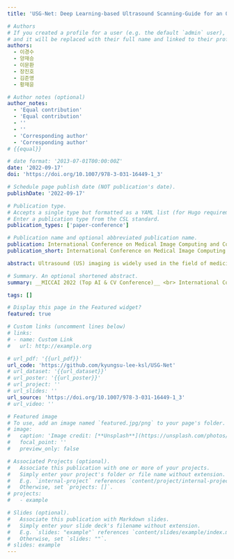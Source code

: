 ```yaml
---
title: 'USG-Net: Deep Learning-based Ultrasound Scanning-Guide for an Orthopedic Sonographer'

# Authors
# If you created a profile for a user (e.g. the default `admin` user), write the username (folder name) here
# and it will be replaced with their full name and linked to their profile.
authors:
  - 이경수
  - 양재승
  - 이문환
  - 장진호
  - 김준영
  - 황재윤

# Author notes (optional)
author_notes:
  - 'Equal contribution'
  - 'Equal contribution'
  - ''
  - ''
  - 'Corresponding author'
  - 'Corresponding author'
# {{equal}}

# date format: '2013-07-01T00:00:00Z'
date: '2022-09-17'
doi: 'https://doi.org/10.1007/978-3-031-16449-1_3'

# Schedule page publish date (NOT publication's date).
publishDate: '2022-09-17'

# Publication type.
# Accepts a single type but formatted as a YAML list (for Hugo requirements).
# Enter a publication type from the CSL standard.
publication_types: ['paper-conference']

# Publication name and optional abbreviated publication name.
publication: International Conference on Medical Image Computing and Computer-Assisted Intervention
publication_short: International Conference on Medical Image Computing and Computer-Assisted Intervention (MICCAI)  [__Top AI & CV Conference__]

abstract: Ultrasound (US) imaging is widely used in the field of medicine. US images containing pathological information are essential for better diagnosis. However, it is challenging to obtain informative US images because of their anatomical complexity, which is significantly dependent on the expertise of the sonographer. Therefore, in this study, we propose a fully automatic scanning-guide algorithm that assists unskilled sonographers in acquiring informative US images by providing accurate directions of probe movement to search for target disease regions. The main contributions of this study are- (1) proposing a new scanning-guide task that searches for a rotator cuff tear (RCT) region using a deep learning-based algorithm, i.e., ultrasound scanning-guide network (USG-Net); (2) constructing a dataset to optimize the corresponding deep learning algorithm. Multidimensional US images collected from 80 patients with RCT were processed to optimize the scanning-guide algorithm which classified the existence of RCT. Furthermore, the algorithm provides accurate directions for the RCT, if it is not in the current frame. The experimental results demonstrate that the fully optimized scanning-guide algorithm offers accurate directions to localize a probe within target regions and helps to acquire informative US images.

# Summary. An optional shortened abstract.
summary: __MICCAI 2022 (Top AI & CV Conference)__ <br> International Conference on Medical Image Computing and Computer-Assisted Intervention2022

tags: []

# Display this page in the Featured widget?
featured: true

# Custom links (uncomment lines below)
# links:
# - name: Custom Link
#   url: http://example.org

# url_pdf: '{{url_pdf}}'
url_code: 'https://github.com/kyungsu-lee-ksl/USG-Net'
# url_dataset: '{{url_dataset}}'
# url_poster: '{{url_poster}}'
# url_project: ''
# url_slides: ''
url_source: 'https://doi.org/10.1007/978-3-031-16449-1_3'
# url_video: ''

# Featured image
# To use, add an image named `featured.jpg/png` to your page's folder.
# image:
#   caption: 'Image credit: [**Unsplash**](https://unsplash.com/photos/pLCdAaMFLTE)'
#   focal_point: ''
#   preview_only: false

# Associated Projects (optional).
#   Associate this publication with one or more of your projects.
#   Simply enter your project's folder or file name without extension.
#   E.g. `internal-project` references `content/project/internal-project/index.md`.
#   Otherwise, set `projects: []`.
# projects:
#   - example

# Slides (optional).
#   Associate this publication with Markdown slides.
#   Simply enter your slide deck's filename without extension.
#   E.g. `slides: "example"` references `content/slides/example/index.md`.
#   Otherwise, set `slides: ""`.
# slides: example
---
```

